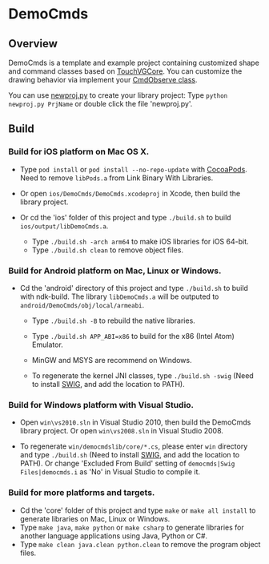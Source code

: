 # DemoCmds

## Overview

DemoCmds is a template and example project containing customized shape and command classes based on [TouchVGCore](https://github.com/touchvg/vgcore).
You can customize the drawing behavior via implement your [CmdObserve class](core/cmds/cmds.cpp).

You can use [newproj.py](newproj.py) to create your library project:
Type `python newproj.py PrjName` or double click the file 'newproj.py'.

## Build

### Build for **iOS** platform on Mac OS X.

- Type `pod install` or `pod install --no-repo-update` with [CocoaPods](http://cocoapods.org). Need to remove `libPods.a` from Link Binary With Libraries.

- Or open `ios/DemoCmds/DemoCmds.xcodeproj` in Xcode, then build the library project.

- Or cd the 'ios' folder of this project and type `./build.sh` to build `ios/output/libDemoCmds.a`.
    - Type `./build.sh -arch arm64` to make iOS libraries for iOS 64-bit.
    - Type `./build.sh clean` to remove object files.

### Build for **Android** platform on Mac, Linux or Windows.

- Cd the 'android' directory of this project and type `./build.sh` to build with ndk-build. The library `libDemoCmds.a` will be outputed to `android/DemoCmds/obj/local/armeabi`.

    - Type `./build.sh -B` to rebuild the native libraries.
    - Type `./build.sh APP_ABI=x86` to build for the x86 (Intel Atom) Emulator.
    - MinGW and MSYS are recommend on Windows.    

    - To regenerate the kernel JNI classes, type `./build.sh -swig`
(Need to install [SWIG](http://sourceforge.net/projects/swig/files/), and add the location to PATH).

### Build for **Windows** platform with Visual Studio.

- Open `win\vs2010.sln` in Visual Studio 2010, then build the DemoCmds library project. Or open `win\vs2008.sln` in Visual Studio 2008.

- To regenerate `win/democmdslib/core/*.cs`, please enter `win` directory and type `./build.sh`
(Need to install [SWIG](http://sourceforge.net/projects/swig/files/), and add the location to PATH). Or change 'Excluded From Build' setting of `democmds|Swig Files|democmds.i` as 'No' in Visual Studio to compile it.
   
### Build for more platforms and targets.

- Cd the 'core' folder of this project and type `make` or `make all install` to generate libraries on Mac, Linux or Windows.
- Type `make java`, `make python` or `make csharp` to generate libraries for another language applications using Java, Python or C#.
- Type `make clean java.clean python.clean` to remove the program object files.
